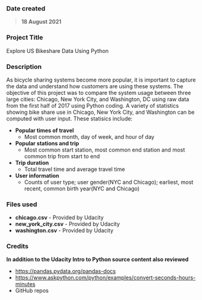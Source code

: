 
### Date created
>**18 August 2021**

### Project Title
Explore US Bikeshare Data Using Python

### Description
As bicycle sharing systems become more popular, it is important to capture the data and understand how customers are using these systems.  The objective of this project was to compare the system usage between three large cities: Chicago, New York City, and Washington, DC using raw data from the first half of 2017 using Python coding.  A variety of statistics showing bike share use in Chicago, New York City, and Washington can be computed with user input. These statisics include:

* **Popular times of travel**
  * Most common month, day of week, and hour of day
* **Popular stations and trip**
  * Most common start station, most common end station and most common trip from start to end
* **Trip duration**
  * Total travel time and average travel time
* **User information**
  * Counts of user type; user gender(NYC and Chicago); earliest, most recent, common birth year(NYC and Chicago)

### Files used
* **chicago.csv** - Provided by Udacity
* **new_york_city.csv** - Provided by Udacity
* **washington.csv** - Provided by Udacity

### Credits
**In addition to the Udacity Intro to Python source content also reviewed**
* https://pandas.pydata.org/pandas-docs
* https://www.askpython.com/python/examples/convert-seconds-hours-minutes
* GitHub repos

